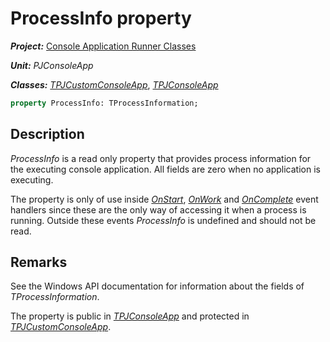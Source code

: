 # ProcessInfo property

***Project:*** [Console Application Runner Classes](../API.md)

***Unit:*** _PJConsoleApp_

***Classes:*** [_TPJCustomConsoleApp_](./TPJCustomConsoleApp.md), [_TPJConsoleApp_](./TPJConsoleApp.md)

```pascal
property ProcessInfo: TProcessInformation;
```

## Description

_ProcessInfo_ is a read only property that provides process information for the executing console application. All fields are zero when no application is executing.

The property is only of use inside [_OnStart_](./TPJCustomConsoleApp-OnStart.md), [_OnWork_](./TPJCustomConsoleApp-OnWork.md) and [_OnComplete_](./TPJCustomConsoleApp-OnComplete.md) event handlers since these are the only way of accessing it when a process is running. Outside these events _ProcessInfo_ is undefined and should not be read.

## Remarks

See the Windows API documentation for information about the fields of _TProcessInformation_.

The property is public in [_TPJConsoleApp_](./TPJConsoleApp.md) and protected in [_TPJCustomConsoleApp_](./TPJCustomConsoleApp.md).

